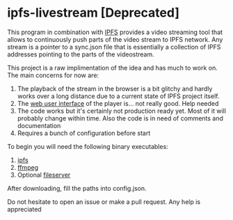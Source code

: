 # ipfs-livestream [Deprecated]

This program in combination with [IPFS](https://github.com/ipfs/go-ipfs)
provides a video streaming tool that allows to continuously push parts of the video stream to IPFS network.
Any stream is a pointer to a sync.json file that is essentially a collection of IPFS addresses pointing to the parts of the videostream.

This project is a raw implimentation of the idea and has much to work on.
The main concerns for now are:
1. The playback of the stream in the browser is a bit glitchy and hardly works over a long distance due to a current state of IPFS project itself.
2. The [web user interface](https://github.com/kisulken/ipfs-livestream/blob/master/watch.html) of the player is... not really good. Help needed
3. The code works but it's certainly not production ready yet. Most of it will probably change within time. Also the code is in need of comments and documentation
4. Requires a bunch of configuration before start

To begin you will need the following binary executables:
1. [ipfs](https://dist.ipfs.io/#go-ipfs)
2. [ffmpeg](https://www.ffmpeg.org/download.html)
3. Optional [fileserver](https://github.com/kisulken/fileserver/releases)

After downloading, fill the paths into config.json.

Do not hesitate to open an issue or make a pull request. Any help is appreciated
